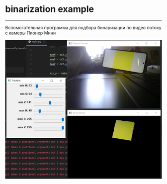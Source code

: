 # binarization example

---

Вспомогательная программа для подбора бинаризации по видео потоку с камеры Пионер Мини

![binarization](https://github.com/shvecov-coder/pioneer_examples/blob/main/src/binaryzation/bin.PNG?raw=true)